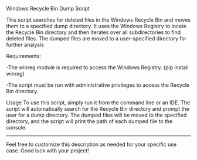 
Windows Recycle Bin Dump Script

This script searches for deleted files in the Windows Recycle Bin and moves them to a specified dump directory. It uses the Windows Registry to locate the Recycle Bin directory and then iterates over all subdirectories to find deleted files. The dumped files are moved to a user-specified directory for further analysis

Requirements:

-The winreg module is required to access the Windows Registry. (pip install winreg)

-The script must be run with administrative privileges to access the Recycle Bin directory.

Usage
To use this script, simply run it from the command line or an IDE. The script will automatically search for the Recycle Bin directory and prompt the user for a dump directory. The dumped files will be moved to the specified directory, and the script will print the path of each dumped file to the console.

--------------------------------------------------------------------------------------------------------------------------------------
Feel free to customize this description as needed for your specific use case. Good luck with your project!
